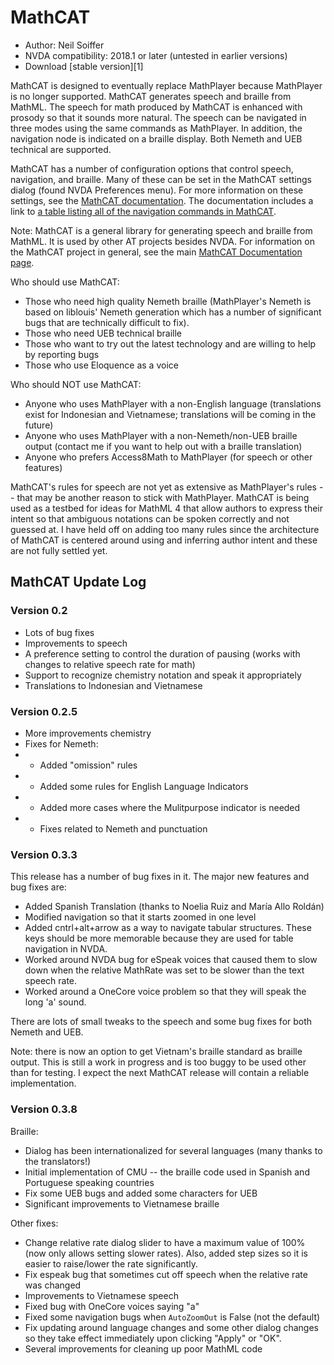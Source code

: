 # MathCAT

* Author: Neil Soiffer
* NVDA compatibility: 2018.1 or later (untested in earlier versions)
* Download [stable version][1]

MathCAT is designed to eventually replace MathPlayer because MathPlayer is no longer supported. MathCAT generates speech and braille from MathML. The speech for math produced by MathCAT is enhanced with prosody so that it sounds more natural. The speech can be navigated in three modes using the same commands as MathPlayer. In addition, the navigation node is indicated on a braille display. Both Nemeth and UEB technical are supported.

MathCAT has a number of configuration options that control speech, navigation, and braille.
Many of these can be set in the MathCAT settings dialog (found NVDA Preferences menu).
For more information on these settings, see the [MathCAT documentation](https://nsoiffer.github.io/MathCAT/users.html).
The documentation includes a link to [a table listing all of the navigation commands in MathCAT](https://nsoiffer.github.io/MathCAT/nav-commands.html).

Note: MathCAT is a general library for generating speech and braille from MathML. It is used by other AT projects besides NVDA. For information on the MathCAT project in general, see the main [MathCAT Documentation page](https://nsoiffer.github.io/MathCAT).


Who should use MathCAT:

* Those who need high quality Nemeth braille (MathPlayer's Nemeth is based on liblouis' Nemeth generation which has a number of significant bugs that are technically difficult to fix).
* Those who need UEB technical braille
* Those who want to try out the latest technology and are willing to help by reporting bugs
* Those who use Eloquence as a voice

Who should NOT use MathCAT:

* Anyone who uses MathPlayer with a non-English language (translations exist for Indonesian and Vietnamese; translations will be coming in the future)
* Anyone who uses MathPlayer with a non-Nemeth/non-UEB braille output (contact me if you want to help out with a braille translation)
* Anyone who prefers Access8Math to MathPlayer (for speech or other features)

MathCAT's rules for speech are not yet as extensive as MathPlayer's rules -- that may be another reason to stick with MathPlayer. MathCAT is being used as a testbed for ideas for MathML 4 that allow authors to express their intent so that ambiguous notations can be spoken correctly and not guessed at. I have held off on adding too many rules since the architecture of MathCAT is centered around using and inferring author intent and these are not fully settled yet.

## MathCAT Update Log

### Version 0.2
* Lots of bug fixes
* Improvements to speech
* A preference setting to control the duration of pausing (works with changes to relative speech rate for math)
* Support to recognize chemistry notation and speak it appropriately
* Translations to Indonesian and Vietnamese


### Version 0.2.5
* More improvements chemistry
* Fixes for Nemeth:
* * Added "omission" rules
* * Added some rules for English Language Indicators
* * Added more cases where the Mulitpurpose indicator is needed
* * Fixes related to Nemeth and punctuation


### Version 0.3.3
This release has a number of bug fixes in it. The major new features and bug fixes are:
* Added Spanish Translation (thanks to Noelia Ruiz and  María Allo Roldán)
* Modified navigation so that it starts zoomed in one level
* Added cntrl+alt+arrow as a way to navigate tabular structures. These keys should be more memorable because they are used for table navigation in NVDA.
* Worked around NVDA bug for eSpeak voices that caused them to slow down when the relative MathRate was set to be slower than the text speech rate.
* Worked around a OneCore voice problem so that they will speak the long 'a' sound.

There are lots of small tweaks to the speech and some bug fixes for both Nemeth and UEB.

Note: there is now an option to get Vietnam's braille standard as braille output. This is still a work in progress and is too buggy to be used other than for testing. I expect the next MathCAT release will contain a reliable implementation.

### Version 0.3.8
Braille:
* Dialog has been internationalized for several languages (many thanks to the translators!)
* Initial implementation of CMU -- the braille code used in Spanish and Portuguese speaking countries
* Fix some UEB bugs and added some characters for UEB
* Significant improvements to Vietnamese braille

Other fixes:
* Change relative rate dialog slider to have a maximum value of 100% (now only allows setting slower rates). Also, added step sizes so it is easier to raise/lower the rate significantly.
* Fix espeak bug that sometimes cut off speech when the relative rate was changed
* Improvements to Vietnamese speech
* Fixed bug with OneCore voices saying "a"
* Fixed some navigation bugs when `AutoZoomOut` is False (not the default)
* Fix updating around language changes and some other dialog changes so they take effect immediately upon clicking "Apply" or "OK".
* Several improvements for cleaning up poor MathML code

